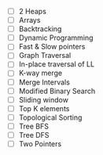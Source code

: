 
- [ ] 2 Heaps
- [ ] Arrays
- [ ] Backtracking
- [ ] Dynamic Programming
- [ ] Fast & Slow pointers
- [ ] Graph Traversal
- [ ] In-place traversal of LL
- [ ] K-way merge
- [ ] Merge Intervals
- [ ] Modified Binary Search
- [ ] Sliding window
- [ ] Top K elements
- [ ] Topological Sorting
- [ ] Tree BFS
- [ ] Tree DFS
- [ ] Two Pointers